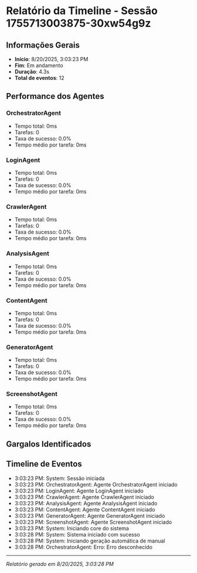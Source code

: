 
# Relatório da Timeline - Sessão 1755713003875-30xw54g9z

## Informações Gerais
- **Início**: 8/20/2025, 3:03:23 PM
- **Fim**: Em andamento
- **Duração**: 4.3s
- **Total de eventos**: 12

## Performance dos Agentes
### OrchestratorAgent
- Tempo total: 0ms
- Tarefas: 0
- Taxa de sucesso: 0.0%
- Tempo médio por tarefa: 0ms

### LoginAgent
- Tempo total: 0ms
- Tarefas: 0
- Taxa de sucesso: 0.0%
- Tempo médio por tarefa: 0ms

### CrawlerAgent
- Tempo total: 0ms
- Tarefas: 0
- Taxa de sucesso: 0.0%
- Tempo médio por tarefa: 0ms

### AnalysisAgent
- Tempo total: 0ms
- Tarefas: 0
- Taxa de sucesso: 0.0%
- Tempo médio por tarefa: 0ms

### ContentAgent
- Tempo total: 0ms
- Tarefas: 0
- Taxa de sucesso: 0.0%
- Tempo médio por tarefa: 0ms

### GeneratorAgent
- Tempo total: 0ms
- Tarefas: 0
- Taxa de sucesso: 0.0%
- Tempo médio por tarefa: 0ms

### ScreenshotAgent
- Tempo total: 0ms
- Tarefas: 0
- Taxa de sucesso: 0.0%
- Tempo médio por tarefa: 0ms

## Gargalos Identificados


## Timeline de Eventos
- 3:03:23 PM: System: Sessão iniciada
- 3:03:23 PM: OrchestratorAgent: Agente OrchestratorAgent iniciado
- 3:03:23 PM: LoginAgent: Agente LoginAgent iniciado
- 3:03:23 PM: CrawlerAgent: Agente CrawlerAgent iniciado
- 3:03:23 PM: AnalysisAgent: Agente AnalysisAgent iniciado
- 3:03:23 PM: ContentAgent: Agente ContentAgent iniciado
- 3:03:23 PM: GeneratorAgent: Agente GeneratorAgent iniciado
- 3:03:23 PM: ScreenshotAgent: Agente ScreenshotAgent iniciado
- 3:03:23 PM: System: Iniciando core do sistema
- 3:03:28 PM: System: Sistema iniciado com sucesso
- 3:03:28 PM: System: Iniciando geração automática de manual
- 3:03:28 PM: OrchestratorAgent: Erro: Erro desconhecido

---
*Relatório gerado em 8/20/2025, 3:03:28 PM*
